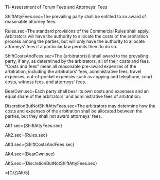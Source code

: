 Ti=Assessment of Forum Fees and Attorneys’ Fees

ShiftAttyFees.sec=The prevailing party shall be entitled to an award of reasonable attorney fees.

Rules.sec=The standard provisions of the Commercial Rules shall apply. Arbitrators will have the authority to allocate the costs of the arbitration process among the parties, but will only have the authority to allocate attorneys' fees if a particular law permits them to do so.

ShiftCostsAndFees.sec=The {arbitrator(s)} shall award to the prevailing party, if any, as determined by the arbitrators, all of their costs and fees. "Costs and fees" mean all reasonable pre-award expenses of the arbitration, including the arbitrators' fees, administrative fees, travel expenses, out-of-pocket expenses such as copying and telephone, court costs, witness fees, and attorneys' fees.

BearOwn.sec=Each party shall bear its own costs and expenses and an equal share of the arbitrators' and administrative fees of arbitration.

DiscretionButNotShiftAttyFees.sec=The arbitrators may determine how the costs and expenses of the arbitration shall be allocated between the parties, but they shall not award attorneys' fees.

Alt1.sec={ShiftAttyFees.sec}

Alt2.sec={Rules.sec}

Alt3.sec={ShiftCostsAndFees.sec}

Alt4.sec={BearOwn.sec}

Alt5.sec={DiscretionButNotShiftAttyFees.sec}

=[G/Z/Alt/5]
